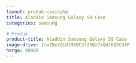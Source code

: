 ```yaml
---
layout: produk-casinghp
title: Aladdin Samsung Galaxy S9 Case
categories: samsung

# Produk
product-title: Aladdin Samsung Galaxy S9 Case
image-drive: 1rwZNxVQLUlM6DC2f2SQz7tQdJKQ5CdAP
harga: 90000
---
```

